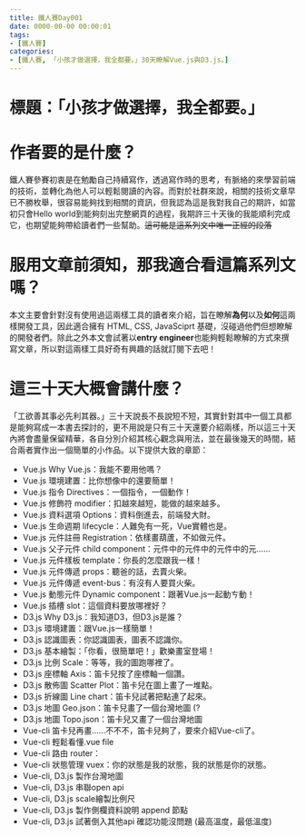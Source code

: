 ```yaml
---
title: 鐵人賽Day001
date: 0000-00-00 00:00:01
tags:
- [鐵人賽]
categories: 
- [鐵人賽, 「小孩才做選擇，我全都要。」30天瞭解Vue.js與D3.js。]
---
```

# 標題：「小孩才做選擇，我全都要。」

# 作者要的是什麼？
鐵人賽參賽初衷是在勉勵自己持續寫作，透過寫作時的思考，有脈絡的來學習前端的技術，並轉化為他人可以輕鬆閱讀的內容。而對於社群來說，相關的技術文章早已不勝枚舉，很容易能夠找到相關的資訊，但我認為這是我對我自己的期許，如當初只會Hello world到能夠刻出完整網頁的過程，我期許三十天後的我能順利完成它，也期望能夠帶給讀者們一些幫助。~~這可能是這系列文中唯一正經的段落~~

# 服用文章前須知，那我適合看這篇系列文嗎？
本文主要會針對沒有使用過這兩樣工具的讀者來介紹，旨在瞭解**為何**以及**如何**這兩樣開發工具，因此適合擁有 HTML, CSS, JavaSciprt 基礎，沒碰過他們但想瞭解的開發者們。除此之外本文會試著以**entry engineer**也能夠輕鬆瞭解的方式來撰寫文章，所以對這兩樣工具好奇有興趣的話就訂閱下去吧！

# 這三十天大概會講什麼？
「工欲善其事必先利其器。」三十天說長不長說短不短，其實針對其中一個工具都是能夠寫成一本書去探討的，更不用說是只有三十天還要介紹兩樣，所以這三十天內將會盡量保留精華，各自分別介紹其核心觀念與用法，並在最後幾天的時間，結合兩者實作出一個簡單的小作品。以下提供大致的章節：

- Vue.js Why Vue.js：我能不要用他嗎？
- Vue.js 環境建置：比你想像中的還要簡單！
- Vue.js 指令 Directives：一個指令，一個動作！
- Vue.js 修飾符 modifier：扣越來越短，能做的越來越多。
- Vue.js 資料選項 Options：資料倒進去，前端發大財。
- Vue.js 生命週期 lifecycle：人難免有一死，Vue實體也是。
- Vue.js 元件註冊 Registration：依樣畫葫蘆，不如做元件。
- Vue.js 父子元件 child component：元件中的元件中的元件中的元……
- Vue.js 元件樣板 template：你長的怎麼跟我一樣！
- Vue.js 元件傳遞 props：聽爸的話，去賣火柴。
- Vue.js 元件傳遞 event-bus：有沒有人要買火柴。
- Vue.js 動態元件 Dynamic component：跟著Vue.js一起動ㄘ動！
- Vue.js 插槽 slot：這個資料要放哪裡好？
- D3.js Why D3.js：我知道D3，但D3.js是誰？
- D3.js 環境建置：跟Vue.js一樣簡單！
- D3.js 認識圖表：你認識圖表，圖表不認識你。
- D3.js 基本繪製：「你看，很簡單吧！」歡樂畫室登場！
- D3.js 比例 Scale：等等，我的圖跑哪裡了。
- D3.js 座標軸 Axis：笛卡兒按了座標軸一個讚。
- D3.js 散佈圖 Scatter Plot：笛卡兒在圖上畫了一堆點。
- D3.js 折線圖 Line chart：笛卡兒試著把點連了起來。
- D3.js 地圖 Geo.json：笛卡兒畫了一個台灣地圖 (?
- D3.js 地圖 Topo.json：笛卡兒又畫了一個台灣地圖
- Vue-cli 笛卡兒再畫……不不不，笛卡兒夠了，要來介紹Vue-cli了。
- Vue-cli 輕鬆看懂.vue file
- Vue-cli 路由 router：
- Vue-cli 狀態管理 vuex：你的狀態是我的狀態，我的狀態是你的狀態。
- Vue-cli, D3.js 製作台灣地圖
- Vue-cli, D3.js 串聯open api
- Vue-cli, D3.js scale繪製比例尺
- Vue-cli, D3.js 製作側欄資料說明 append 節點
- Vue-cli, D3.js 試著倒入其他api 確認功能沒問題 (最高溫度，最低溫度)